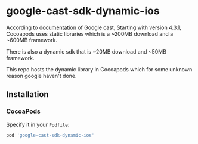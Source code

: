 # google-cast-sdk-dynamic-ios

According to [documentation](google-cast-sdk-dynamic-ios) of Google cast, Starting with version 4.3.1, Cocoapods uses static libraries which is a ~200MB download and a ~600MB framework.

There is also a dynamic sdk that is  ~20MB download and ~50MB framework.

This repo hosts the dynamic library in Cocoapods which for some unknown reason google haven't done.

## Installation

### CocoaPods

Specify it in your `Podfile`:

```ruby
pod 'google-cast-sdk-dynamic-ios'
```
